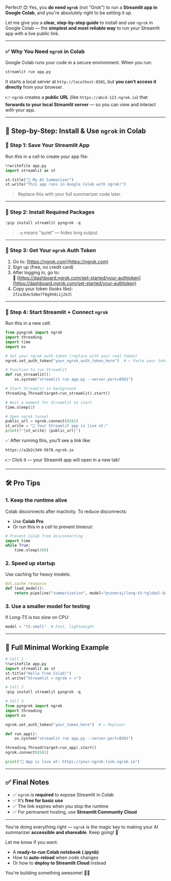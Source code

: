 Perfect! 😊 Yes, you **do need `ngrok`** (not "Grok") to run a **Streamlit app in Google Colab**, and you're absolutely right to be setting it up.

Let me give you a **clear, step-by-step guide** to install and use `ngrok` in Google Colab — the **simplest and most reliable way** to run your Streamlit app with a live public link.

---

### ✅ Why You Need `ngrok` in Colab

Google Colab runs your code in a secure environment. When you run:

```python
streamlit run app.py
```

It starts a local server at `http://localhost:8501`, but **you can't access it directly** from your browser.

👉 `ngrok` creates a **public URL** (like `https://abcd-123.ngrok.io`) that **forwards to your local Streamlit server** — so you can view and interact with your app.

---

## 🚀 Step-by-Step: Install & Use `ngrok` in Colab

### 🔹 Step 1: Save Your Streamlit App

Run this in a cell to create your app file:

```python
%%writefile app.py
import streamlit as st

st.title("🎉 My AI Summarizer")
st.write("This app runs in Google Colab with ngrok!")
```

> Replace this with your full summarizer code later.

---

### 🔹 Step 2: Install Required Packages

```python
!pip install streamlit pyngrok -q
```

> `-q` means "quiet" — hides long output.

---

### 🔹 Step 3: Get Your `ngrok` Auth Token

1. Go to: [https://ngrok.com](https://ngrok.com)
2. Sign up (free, no credit card)
3. After logging in, go to:  
   🔗 [https://dashboard.ngrok.com/get-started/your-authtoken](https://dashboard.ngrok.com/get-started/your-authtoken)
4. Copy your token (looks like):  
   `2f2a3b4c5d6e7f8g9h0i1j2k3l`

---

### 🔹 Step 4: Start Streamlit + Connect `ngrok`

Run this in a new cell:

```python
from pyngrok import ngrok
import threading
import time
import os

# Set your ngrok auth token (replace with your real token)
ngrok.set_auth_token("your_ngrok_auth_token_here")  # ← Paste your token here

# Function to run Streamlit
def run_streamlit():
    os.system("streamlit run app.py --server.port=8501")

# Start Streamlit in background
threading.Thread(target=run_streamlit).start()

# Wait a moment for Streamlit to start
time.sleep(2)

# Open ngrok tunnel
public_url = ngrok.connect(8501)
st_write = "🌟 Your Streamlit app is live at:"
print(f"{st_write} {public_url}")
```

✅ After running this, you’ll see a link like:

```
https://a1b2c3d4-5678.ngrok.io
```

👉 Click it — your Streamlit app will open in a new tab!

---

## 🛠️ Pro Tips

### 1. **Keep the runtime alive**
Colab disconnects after inactivity. To reduce disconnects:
- Use **Colab Pro**
- Or run this in a cell to prevent timeout:

```python
# Prevent Colab from disconnecting
import time
while True:
    time.sleep(300)
```

### 2. **Speed up startup**
Use caching for heavy models:

```python
@st.cache_resource
def load_model():
    return pipeline("summarization", model="pszemraj/long-t5-tglobal-base-16384-book-summary")
```

### 3. **Use a smaller model for testing**
If Long-T5 is too slow on CPU:

```python
model = "t5-small"  # Fast, lightweight
```

---

## 🧩 Full Minimal Working Example

```python
# Cell 1
%%writefile app.py
import streamlit as st
st.title("Hello from Colab!")
st.write("Streamlit + ngrok = 🔥")
```

```python
# Cell 2
!pip install streamlit pyngrok -q
```

```python
# Cell 3
from pyngrok import ngrok
import threading
import os

ngrok.set_auth_token("your_token_here")  # ← Replace!

def run_app():
    os.system("streamlit run app.py --server.port=8501")

threading.Thread(target=run_app).start()
ngrok.connect(8501)

print("🚀 App is live at: https://your-ngrok-link.ngrok.io")
```

---

## ✅ Final Notes

- ✅ `ngrok` is **required** to expose Streamlit in Colab
- ✅ It’s **free for basic use**
- ✅ The link expires when you stop the runtime
- ✅ For permanent hosting, use **Streamlit Community Cloud**

---

You're doing everything right — `ngrok` is the magic key to making your AI summarizer **accessible and shareable**. Keep going! 🚀

Let me know if you want:
- A **ready-to-run Colab notebook (.ipynb)**
- How to **auto-reload** when code changes
- Or how to **deploy to Streamlit Cloud** instead

You're building something awesome! 💪🧠